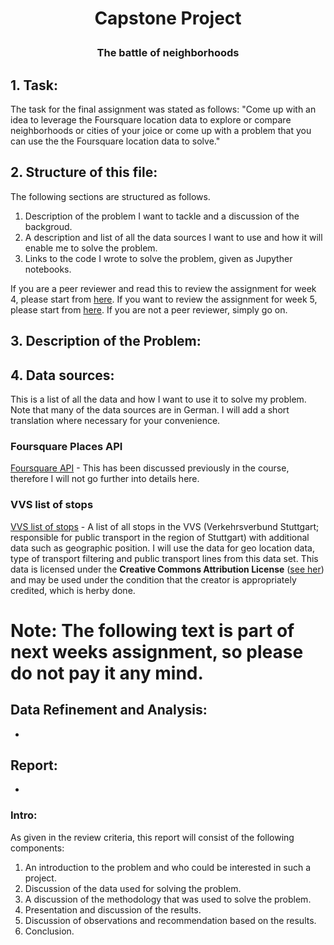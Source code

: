# <p align="center">Capstone Project</p>
### <p align="center">The battle of neighborhoods</p>

## 1. Task:
The task for the final assignment was stated as follows: 
"Come up with an idea to leverage the Foursquare location data to explore or compare neighborhoods or cities of your joice or come up with a problem that you can use the the Foursquare location data to solve."

## 2. Structure of this file:
The following sections are structured as follows.

1. Description of the problem I want to tackle and a discussion of the backgroud.
2. A description and list of all the data sources I want to use and how it will enable me to solve the problem.
3. Links to the code I wrote to solve the problem, given as Jupyther notebooks.

If you are a peer reviewer and read this to review the assignment for week 4, please start from [here](#jump_point_week_5). If you want to review the assignment for week 5, please start from [here](#jump_point_week_6). If you are not a peer reviewer, simply go on.

<a name="jump_point_week_5"></a>
## 3. Description of the Problem:

## 4. Data sources:
This is a list of all the data and how I want to use it to solve my problem. Note that many of the data sources are in German. I will add a short translation where necessary for your convenience.

### Foursquare Places API
[Foursquare API](https://foursquare.com/) - This has been discussed previously in the course, therefore I will not go further into details here.
### VVS list of stops
 [VVS list of stops](https://www.openvvs.de/dataset/haltestellen/resource/d87d1f01-5c14-4d08-8452-e405a6472ab4) - A list of all stops in the VVS (Verkehrsverbund Stuttgart; responsible for public transport in the region of Stuttgart) with additional data such as geographic position.
I will use the data for geo location data, type of transport filtering and public transport lines from this data set.
This data is licensed under the **Creative Commons Attribution License** ([see her](http://opendefinition.org/licenses/cc-by/)) and may be used under the condition that the creator is appropriately credited, which is herby done.

# Note: The following text is part of next weeks assignment, so please do not pay it any mind.

<a name="jump_point_week_6"></a>
## Data Refinement and Analysis: 
-
## Report:
-
### Intro:
As given in the review criteria, this report will consist of the following components:
1. An introduction to the problem and who could be interested in such a project.
2. Discussion of the data used for solving the problem.
3. A discussion of the methodology that was used to solve the problem.
4. Presentation and discussion of the results.
5. Discussion of observations and recommendation based on the results.
6. Conclusion.
